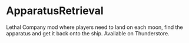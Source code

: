 # ApparatusRetrieval
Lethal Company mod where players need to land on each moon, find the apparatus and get it back onto the ship. Available on Thunderstore.
